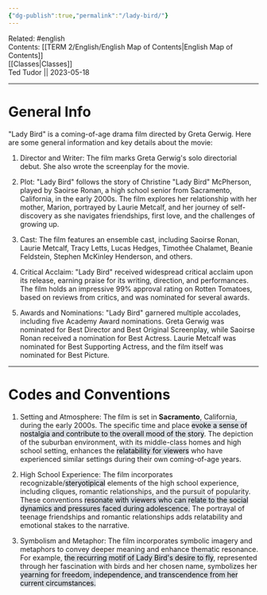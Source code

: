 ```yaml
---
{"dg-publish":true,"permalink":"/lady-bird/"}
---
```


Related: #english  
Contents: [[TERM 2/English/English Map of Contents\|English Map of Contents]]  
[[Classes\|Classes]]  
Ted Tudor || 2023-05-18
***

# General Info

"Lady Bird" is a coming-of-age drama film directed by Greta Gerwig. Here are some general information and key details about the movie:

1. Director and Writer: The film marks Greta Gerwig's solo directorial debut. She also wrote the screenplay for the movie.

2. Plot: "Lady Bird" follows the story of Christine "Lady Bird" McPherson, played by Saoirse Ronan, a high school senior from Sacramento, California, in the early 2000s. The film explores her relationship with her mother, Marion, portrayed by Laurie Metcalf, and her journey of self-discovery as she navigates friendships, first love, and the challenges of growing up.

3. Cast: The film features an ensemble cast, including Saoirse Ronan, Laurie Metcalf, Tracy Letts, Lucas Hedges, Timothée Chalamet, Beanie Feldstein, Stephen McKinley Henderson, and others.

4. Critical Acclaim: "Lady Bird" received widespread critical acclaim upon its release, earning praise for its writing, direction, and performances. The film holds an impressive 99% approval rating on Rotten Tomatoes, based on reviews from critics, and was nominated for several awards.

5. Awards and Nominations: "Lady Bird" garnered multiple accolades, including five Academy Award nominations. Greta Gerwig was nominated for Best Director and Best Original Screenplay, while Saoirse Ronan received a nomination for Best Actress. Laurie Metcalf was nominated for Best Supporting Actress, and the film itself was nominated for Best Picture.

---

# Codes and Conventions

1. Setting and Atmosphere: The film is set in **Sacramento**, California, during the early 2000s. The specific time and place <mark style="background: #CACFD9A6;">evoke a sense of nostalgia and contribute to the overall mood of the story</mark>. The depiction of the suburban environment, with its middle-class homes and high school setting, enhances the <mark style="background: #CACFD9A6;">relatability for viewers</mark> who have experienced similar settings during their own coming-of-age years.

2. High School Experience: The film incorporates recognizable/<mark style="background: #CACFD9A6;">steryotipical</mark> elements of the high school experience, including cliques, romantic relationships, and the pursuit of popularity. These conventions <mark style="background: #CACFD9A6;">resonate with viewers who can relate to the social dynamics and pressures faced during adolescence.</mark> The portrayal of teenage friendships and romantic relationships adds relatability and emotional stakes to the narrative.

3. Symbolism and Metaphor: The film incorporates symbolic imagery and metaphors to convey deeper meaning and enhance thematic resonance. For example, <mark style="background: #CACFD9A6;">the recurring motif of Lady Bird's desire to fly</mark>, represented through her fascination with birds and her chosen name, symbolizes her <mark style="background: #CACFD9A6;">yearning for freedom, independence, and transcendence from her current circumstances.</mark>
